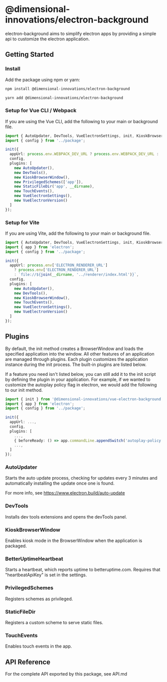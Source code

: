 # @dimensional-innovations/electron-background

electron-background aims to simplify electron apps by providing a simple api to customize the electron application.

## Getting Started

### Install
Add the package using npm or yarn:
```bash
npm install @dimensional-innovations/electron-background
```

```bash
yarn add @dimensional-innovations/electron-background
```

### Setup for Vue CLI / Webpack

If you are using the Vue CLI, add the following to your main or background file. 
```typescript
import { AutoUpdater, DevTools, VueElectronSettings, init, KioskBrowserWindow, PrivilegedSchemes, StaticFileDir, TouchEvents, VueElectronVersion } from '@dimensional-innovations/electron-background';
import { config } from '../package';

init({
  appUrl: process.env.WEBPACK_DEV_URL ? process.env.WEBPACK_DEV_URL : 'app://index.html',
  config,
  plugins: [
    new AutoUpdater(),
    new DevTools(),
    new KioskBrowserWindow(),
    new PrivilegedSchemes(['app']),
    new StaticFileDir('app', __dirname),
    new TouchEvents(),
    new VueElectronSettings(),
    new VueElectronVersion()
  ]
});
```

### Setup for Vite

If you are using Vite, add the following to your main or background file. 
```typescript
import { AutoUpdater, DevTools, VueElectronSettings, init, KioskBrowserWindow, PrivilegedSchemes, TouchEvents, VueElectronVersion } from '@dimensional-innovations/electron-background';
import { app } from 'electron';
import { config } from '../package';

init({
  appUrl: process.env['ELECTRON_RENDERER_URL']
    ? process.env['ELECTRON_RENDERER_URL']
    : `file://${join(__dirname, '../renderer/index.html')}`,
  config,
  plugins: [
    new AutoUpdater(),
    new DevTools(),
    new KioskBrowserWindow(),
    new TouchEvents(),
    new VueElectronSettings(),
    new VueElectronVersion()
  ]
});
```

## Plugins

By default, the init method creates a BrowserWindow and loads the specified application into the window. All other features of an application are managed through plugins. Each plugin customizes the application instance during the init process. The built-in plugins are listed below.

If a feature you need isn't listed below, you can still add it to the init script by defining the plugin in your application. For example, if we wanted to customize the autoplay policy flag in electron, we would add the following to our init method.
```typescript
import { init } from '@dimensional-innovations/vue-electron-background';
import { app } from 'electron';
import { config } from '../package';

init({
  appUrl: ...,
  config,
  plugins: [
    ...,
    { beforeReady: () => app.commandLine.appendSwitch('autoplay-policy', 'no-user-gesture-required') }
    ...,
  ]
});
```

### AutoUpdater
Starts the auto update process, checking for updates every 3 minutes and automatically installing the update once one is found.

For more info, see https://www.electron.build/auto-update

### DevTools
Installs dev tools extensions and opens the devTools panel.

### KioskBrowserWindow
Enables kiosk mode in the BrowserWindow when the application is packaged.

### BetterUptimeHeartbeat
Starts a heartbeat, which reports uptime to betteruptime.com. Requires that "heartbeatApiKey" is set in the settings.

### PrivilegedSchemes
Registers schemes as privileged.

### StaticFileDir
Registers a custom scheme to serve static files. 

### TouchEvents
Enables touch events in the app.

## API Reference
For the complete API exported by this package, see API.md